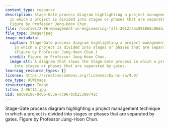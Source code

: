 ```yaml
---
content_type: resource
description: Stage-Gate process diagram highlighting a project management technique
  in which a project is divided into stages or phases that are separated by gates.
  Figure by Professor Jung-Hoon Chun.
file: /courses/2-96-management-in-engineering-fall-2012/aac891868c06653ecc96bcb25398741c_2-96f12.jpg
file_type: image/jpeg
image_metadata:
  caption: Stage-Gate process diagram highlighting a project management technique
    in which a project is divided into stages or phases that are separated by gates.
    (Figure by Professor Jung-Hoon Chun.)
  credit: Figure by Professor Jung-Hoon Chun.
  image-alt: A diagram that shows the Stage-Gate process in which a project is divided
    into stages or phases that are separated by gates.
learning_resource_types: []
license: https://creativecommons.org/licenses/by-nc-sa/4.0/
ocw_type: OCWImage
resourcetype: Image
title: 2-96f12.jpg
uid: aac89186-8c06-653e-cc96-bcb25398741c
---
```

Stage-Gate process diagram highlighting a project management technique in which a project is divided into stages or phases that are separated by gates. Figure by Professor Jung-Hoon Chun.